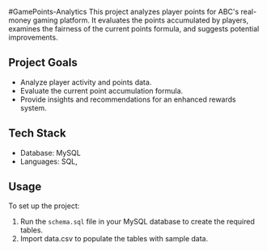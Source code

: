 #GamePoints-Analytics
This project analyzes player points for ABC's real-money gaming platform. It evaluates the points accumulated by players, examines the fairness of the current points formula, and suggests potential improvements.

## Project Goals
- Analyze player activity and points data.
- Evaluate the current point accumulation formula.
- Provide insights and recommendations for an enhanced rewards system.

## Tech Stack
- Database: MySQL
- Languages: SQL, 

## Usage
To set up the project:
1. Run the `schema.sql` file in your MySQL database to create the required tables.
2. Import data.csv  to populate the tables with sample data.
